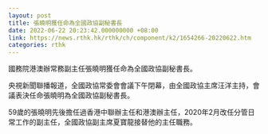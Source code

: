 ```yaml
---
layout: post
title: 張曉明獲任命為全國政協副秘書長
date: 2022-06-22 20:23:42.000000000 +08:00
link: https://news.rthk.hk/rthk/ch/component/k2/1654266-20220622.htm
categories: rthk
---
```


國務院港澳辦常務副主任張曉明獲任命為全國政協副秘書長。

央視新聞聯播報道，全國政協常委會會議下午閉幕，由全國政協主席汪洋主持，會議表決任命張曉明為全國政協副秘書長。

59歲的張曉明先後擔任過香港中聯辦主任和港澳辦主任，2020年2月改任分管日常工作的副主任，全國政協副主席夏寶龍接替他的主任職務。
